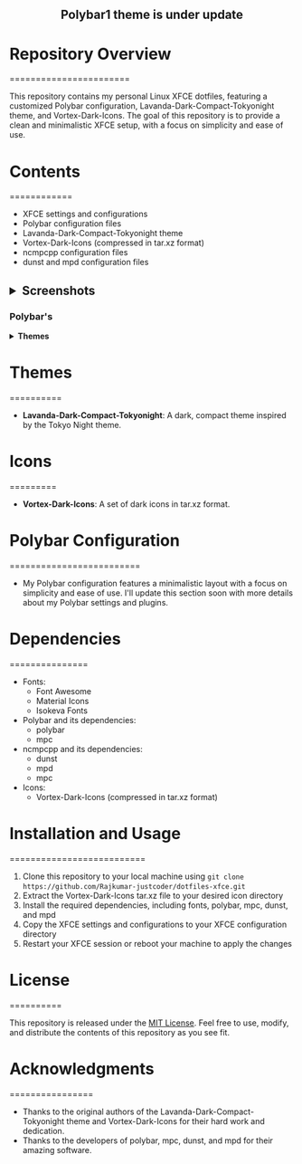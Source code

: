 <h2 align='center'>Polybar1 theme is under update </h2>


# Repository Overview
=======================

This repository contains my personal Linux XFCE dotfiles, featuring a customized Polybar configuration, Lavanda-Dark-Compact-Tokyonight theme, and Vortex-Dark-Icons. The goal of this repository is to provide a clean and minimalistic XFCE setup, with a focus on simplicity and ease of use.

# Contents
============

* XFCE settings and configurations
* Polybar configuration files
* Lavanda-Dark-Compact-Tokyonight theme
* Vortex-Dark-Icons (compressed in tar.xz format)
* ncmpcpp configuration files
* dunst and mpd configuration files

<!-- ![XFCE Screenshot](xfce-screenshot.png) -->
 <h2>
	<details>
		<summary><b>Screenshots</b> </summary>
  		<img src="./screenshort/main.png" alt="Polybar 1 Screenshot">
 	</details>
 </h2>

### Polybar's

<!-- |<img src="./screenshort/main.png" alt="Polybar 1 Screenshot" align='center' >|
|---| -->

<details>
		<summary><b>Themes</b> </summary>
  		<img src="./screenshort/polybar1.png" alt="Polybar 1 Screenshot">
</details>
 



# Themes
==========

* **Lavanda-Dark-Compact-Tokyonight**: A dark, compact theme inspired by the Tokyo Night theme.
<!-- * **Polybar Themes**:
	+ **Theme 1**: [Theme 1 Description]
	+ **Theme 2**: [Theme 2 Description]
	+ **Theme 3**: [Theme 3 Description] -->

# Icons
=========

* **Vortex-Dark-Icons**: A set of dark icons in tar.xz format.

# Polybar Configuration
=========================

* My Polybar configuration features a minimalistic layout with a focus on simplicity and ease of use. I'll update this section soon with more details about my Polybar settings and plugins.



# Dependencies
===============

* Fonts:
	+ Font Awesome
	+ Material Icons
	+ Isokeva Fonts
* Polybar and its dependencies:
	+ polybar
	+ mpc
* ncmpcpp and its dependencies:
	+ dunst
	+ mpd
	+ mpc
* Icons:
	+ Vortex-Dark-Icons (compressed in tar.xz format)


# Installation and Usage
==========================

1. Clone this repository to your local machine using `git clone https://github.com/Rajkumar-justcoder/dotfiles-xfce.git`
2. Extract the Vortex-Dark-Icons tar.xz file to your desired icon directory
3. Install the required dependencies, including fonts, polybar, mpc, dunst, and mpd
4. Copy the XFCE settings and configurations to your XFCE configuration directory
5. Restart your XFCE session or reboot your machine to apply the changes

# License
==========

This repository is released under the [MIT License](https://opensource.org/licenses/MIT). Feel free to use, modify, and distribute the contents of this repository as you see fit.

# Acknowledgments
================

* Thanks to the original authors of the Lavanda-Dark-Compact-Tokyonight theme and Vortex-Dark-Icons for their hard work and dedication.
* Thanks to the developers of polybar, mpc, dunst, and mpd for their amazing software.